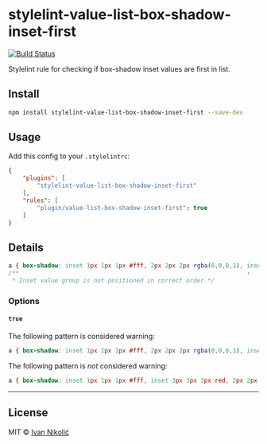# stylelint-value-list-box-shadow-inset-first

[![Build Status][ci-img]][ci]

Stylelint rule for checking if box-shadow inset values are first in list.

## Install

```sh
npm install stylelint-value-list-box-shadow-inset-first --save-dev
```

## Usage

Add this config to your `.stylelintrc`:

```json
{
	"plugins": [
		"stylelint-value-list-box-shadow-inset-first"
	],
	"rules": [
		"plugin/value-list-box-shadow-inset-first": true
	]
}
```

## Details

```css
a { box-shadow: inset 1px 1px 1px #fff, 2px 2px 2px rgba(0,0,0,1), inset 3px 3px 3px red; }
/**                                                                ↑
 * Inset value group is not positioned in correct order */
```

### Options

#### `true`

The following pattern is considered warning:

```css
a { box-shadow: inset 1px 1px 1px #fff, 2px 2px 2px rgba(0,0,0,1), inset 3px 3px 3px red; }
```

The following pattern is *not* considered warning:

```css
a { box-shadow: inset 1px 1px 1px #fff, inset 3px 3px 3px red, 2px 2px 2px rgba(0,0,0,1); }
```

---

## License

MIT © [Ivan Nikolić](http://ivannikolic.com)

[ci]: https://travis-ci.org/niksy/stylelint-value-list-box-shadow-inset-first
[ci-img]: https://img.shields.io/travis/niksy/stylelint-value-list-box-shadow-inset-first.svg
